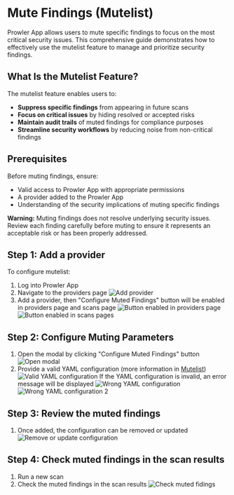 # Mute Findings (Mutelist)

Prowler App allows users to mute specific findings to focus on the most critical security issues. This comprehensive guide demonstrates how to effectively use the mutelist feature to manage and prioritize security findings.

## What Is the Mutelist Feature?

The mutelist feature enables users to:
* **Suppress specific findings** from appearing in future scans
* **Focus on critical issues** by hiding resolved or accepted risks
* **Maintain audit trails** of muted findings for compliance purposes
* **Streamline security workflows** by reducing noise from non-critical findings

## Prerequisites

Before muting findings, ensure:
* Valid access to Prowler App with appropriate permissions
* A provider added to the Prowler App
* Understanding of the security implications of muting specific findings

**Warning:** Muting findings does not resolve underlying security issues. Review each finding carefully before muting to ensure it represents an acceptable risk or has been properly addressed.

## Step 1: Add a provider

To configure mutelist:

1. Log into Prowler App
2. Navigate to the providers page
![Add provider](../img/mutelist-ui-1.png)
3. Add a provider, then "Configure Muted Findings" button will be enabled in providers page and scans page
![Button enabled in providers page](../img/mutelist-ui-2.png)
![Button enabled in scans pages](../img/mutelist-ui-3.png)


## Step 2: Configure Muting Parameters

1. Open the modal by clicking "Configure Muted Findings" button
![Open modal](../img/mutelist-ui-4.png)
2. Provide a valid YAML configuration (more information in [Mutelist](../tutorials/mutelist.md))
![Valid YAML configuration](../img/mutelist-ui-5.png)
If the YAML configuration is invalid, an error message will be displayed
![Wrong YAML configuration](../img/mutelist-ui-7.png)
![Wrong YAML configuration 2](../img/mutelist-ui-8.png)

## Step 3: Review the muted findings

1. Once added, the configuration can be removed or updated
![Remove or update configuration](../img/mutelist-ui-6.png)

## Step 4: Check muted findings in the scan results

1. Run a new scan
2. Check the muted findings in the scan results
![Check muted fidings](../img/mutelist-ui-9.png)